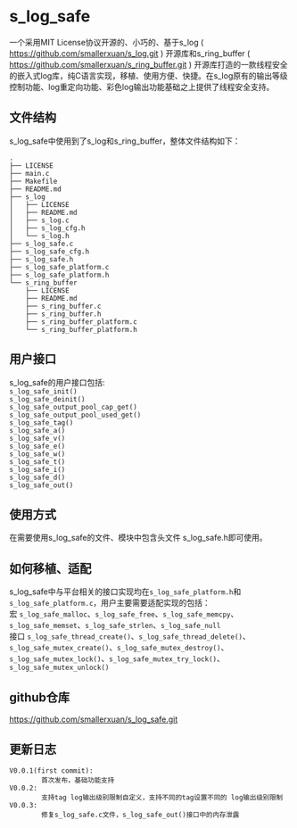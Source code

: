# s_log_safe
一个采用MIT License协议开源的、小巧的、基于s_log ( https://github.com/smallerxuan/s_log.git ) 开源库和s_ring_buffer ( https://github.com/smallerxuan/s_ring_buffer.git ) 开源库打造的一款线程安全的嵌入式log库，纯C语言实现，移植、使用方便、快捷。在s_log原有的输出等级控制功能、log重定向功能、彩色log输出功能基础之上提供了线程安全支持。

## 文件结构
s_log_safe中使用到了s_log和s_ring_buffer，整体文件结构如下：  
```
.  
├── LICENSE  
├── main.c  
├── Makefile  
├── README.md  
├── s_log  
│   ├── LICENSE  
│   ├── README.md  
│   ├── s_log.c  
│   ├── s_log_cfg.h  
│   └── s_log.h  
├── s_log_safe.c  
├── s_log_safe_cfg.h  
├── s_log_safe.h  
├── s_log_safe_platform.c  
├── s_log_safe_platform.h  
└── s_ring_buffer  
    ├── LICENSE  
    ├── README.md  
    ├── s_ring_buffer.c  
    ├── s_ring_buffer.h  
    ├── s_ring_buffer_platform.c  
    └── s_ring_buffer_platform.h  
```

## 用户接口
s_log_safe的用户接口包括:  
`s_log_safe_init()`  
`s_log_safe_deinit()`  
`s_log_safe_output_pool_cap_get()`  
`s_log_safe_output_pool_used_get()`  
`s_log_safe_tag()`  
`s_log_safe_a()`  
`s_log_safe_v()`  
`s_log_safe_e()`  
`s_log_safe_w()`  
`s_log_safe_t()`  
`s_log_safe_i()`  
`s_log_safe_d()`  
`s_log_safe_out()`

## 使用方式
在需要使用s_log_safe的文件、模块中包含头文件 s_log_safe.h即可使用。

## 如何移植、适配
s_log_safe中与平台相关的接口实现均在`s_log_safe_platform.h`和`s_log_safe_platform.c`，用户主要需要适配实现的包括：  
宏 `s_log_safe_malloc`、`s_log_safe_free`、`s_log_safe_memcpy`、`s_log_safe_memset`、`s_log_safe_strlen`、`s_log_safe_null`  
接口 `s_log_safe_thread_create()`、`s_log_safe_thread_delete()`、`s_log_safe_mutex_create()`、`s_log_safe_mutex_destroy()`、`s_log_safe_mutex_lock()`、`s_log_safe_mutex_try_lock()`、`s_log_safe_mutex_unlock()`

## github仓库
https://github.com/smallerxuan/s_log_safe.git

## 更新日志
```
V0.0.1(first commit):  
        首次发布，基础功能支持  
V0.0.2:  
        支持tag log输出级别限制自定义，支持不同的tag设置不同的 log输出级别限制     
V0.0.3:  
        修复s_log_safe.c文件，s_log_safe_out()接口中的内存泄露     
```		

